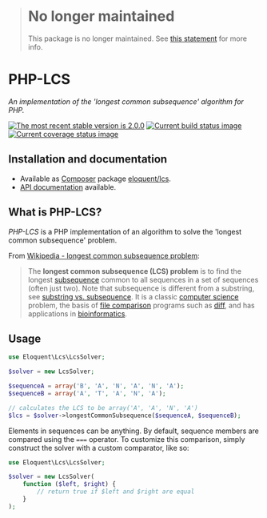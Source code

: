 > # No longer maintained
>
> This package is no longer maintained. See [this statement] for more info.
>
> [this statement]: https://gist.github.com/ezzatron/713a548735febe3d76f8ca831bc895c0

# PHP-LCS

*An implementation of the 'longest common subsequence' algorithm for PHP.*

[![The most recent stable version is 2.0.0][version-image]][Semantic versioning]
[![Current build status image][build-image]][Current build status]
[![Current coverage status image][coverage-image]][Current coverage status]

## Installation and documentation

- Available as [Composer] package [eloquent/lcs].
- [API documentation] available.

## What is PHP-LCS?

*PHP-LCS* is a PHP implementation of an algorithm to solve the 'longest common
subsequence' problem.

From [Wikipedia - longest common subsequence problem]:

> The **longest common subsequence (LCS) problem** is to find the longest
> [subsequence] common to all sequences in a set of sequences (often just two).
> Note that subsequence is different from a substring, see [substring vs.
> subsequence]. It is a classic [computer science] problem, the basis of [file
> comparison] programs such as [diff], and has applications in [bioinformatics].

## Usage

```php
use Eloquent\Lcs\LcsSolver;

$solver = new LcsSolver;

$sequenceA = array('B', 'A', 'N', 'A', 'N', 'A');
$sequenceB = array('A', 'T', 'A', 'N', 'A');

// calculates the LCS to be array('A', 'A', 'N', 'A')
$lcs = $solver->longestCommonSubsequence($sequenceA, $sequenceB);
```

Elements in sequences can be anything. By default, sequence members are compared
using the `===` operator. To customize this comparison, simply construct the
solver with a custom comparator, like so:

```php
use Eloquent\Lcs\LcsSolver;

$solver = new LcsSolver(
    function ($left, $right) {
        // return true if $left and $right are equal
    }
);
```

<!-- References -->

[bioinformatics]: http://en.wikipedia.org/wiki/Bioinformatics
[computer science]: http://en.wikipedia.org/wiki/Computer_science
[diff]: http://en.wikipedia.org/wiki/Diff
[file comparison]: http://en.wikipedia.org/wiki/File_comparison
[subsequence]: http://en.wikipedia.org/wiki/Subsequence
[substring vs. subsequence]: http://en.wikipedia.org/wiki/Subsequence#Substring_vs._subsequence
[Wikipedia - longest common subsequence problem]: http://en.wikipedia.org/wiki/Longest_common_subsequence_problem

[API documentation]: http://lqnt.co/php-lcs/artifacts/documentation/api/
[Composer]: http://getcomposer.org/
[build-image]: http://img.shields.io/travis/eloquent/php-lcs/develop.svg "Current build status for the develop branch"
[Current build status]: https://travis-ci.org/eloquent/php-lcs
[coverage-image]: http://img.shields.io/coveralls/eloquent/php-lcs/develop.svg "Current test coverage for the develop branch"
[Current coverage status]: https://coveralls.io/r/eloquent/php-lcs
[eloquent/lcs]: https://packagist.org/packages/eloquent/lcs
[Semantic versioning]: http://semver.org/
[version-image]: http://img.shields.io/:semver-2.0.0-brightgreen.svg "This project uses semantic versioning"

